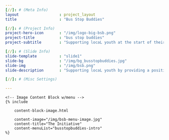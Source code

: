 ```yaml
---
[//]: # (Meta Info)
layout 					: project_layout
title 					: "Bus Stop Buddies"

[//]: # (Project Info)
project-hero-icon 		: "/img/logo-big-bsb.png"
project-title 			: "bus stop buddies"
project-subtitle 		: "Supporting locaL youth at the start of their school day"

[//]: # (Slide Info)
slide-template 			: "slide1"
slide-bg 				: "/img/bg_busstopbuddies.jpg"
slide-img 				: "/img/bsb.png"
slide-description 		: "Supporting locaL youth by providing a positive start to the school day"

[//]: # (Misc Settings)

---
```


<div class="template_wrapper">

	<!-- Image Content Block w/menu -->
	{% include

		content-block-image.html 
		
		content-image="/img/bsb-menu-image.jpg" 
		content-title="The Initiative" 
		content-menuList="busstopbuddies-intro" 
	%}


</div>
